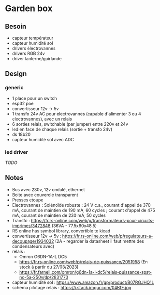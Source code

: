 # Garden box

## Besoin

- capteur températeur
- capteur humidité sol
- drivers électrovannes
- drivers RGB 24v
- driver lanterne/guirlande

## Design

### generic

- 1 place pour un switch
- esp32 poe
- convertisseur 12v -> 5v
- 1 transfo 24v AC pour electrovannes (capable d'alimenter 3 ou 4 electrovannes), avec un relais
- 6 sorties relais, switchable (par jumper) entre 220v et 24v
- led en face de chaque relais (sortie + transfo 24v)
- ds 18b20
- capteur humidité sol avec ADC

### led driver

_TODO_

## Notes

- Bus avec 230v, 12v ondulé, ethernet
- Boite avec couvercle transparent
- Presses etoupe
- Electrovannes : Solénoïde robuste : 24 V c.a., courant d'appel de 370 mA, courant de maintien de 190 mA, 60 cycles ; courant d'appel de 475 mA, courant de maintien de 230 mA, 50 cycles
- Transfo : https://fr.rs-online.com/web/p/transformateurs-pour-circuits-imprimes/3472846 (36VA - 77.5x60x48.5)
- RS online has symbol library, convertible to kicad
- convertisseur 12v -> 5v : https://fr.rs-online.com/web/p/regulateurs-a-decoupage/1934032 (2A - regarder la datasheet il faut mettre des condensateurs avec)
- relais : 
  - Omron G6DN-1A-L DC5
  - https://fr.rs-online.com/web/p/relais-de-puissance/2051958 (En stock à partir du 27/03/2023)
  - https://fr.farnell.com/omron/g6dn-1a-l-dc5/relais-puissance-spst-no-5a-250v/dp/2831773
- capteur humidité sol : https://www.amazon.fr/gp/product/B07RGJHQ1L
- schema pilotage relais : https://i.stack.imgur.com/04BfF.jpg